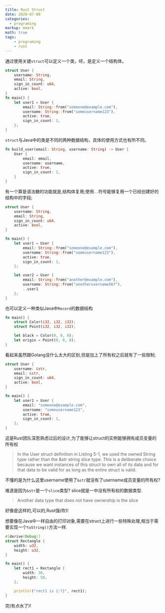 ```yaml
---
title: Rust Struct
date: 2020-07-08
categories:
  - programing
markup: mmark
math: true
tags:
    - programing
    - rust
---
```


通过使用关键`struct`可以定义一个类，呸，是定义一个结构体。
```rust
struct User {
    username: String,
    email: String,
    sign_in_count: u64,
    active: bool,
}
fn main() {
    let user1 = User {
        email: String::from("someone@example.com"),
        username: String::from("someusername123"),
        active: true,
        sign_in_count: 1,
    };
}
```

`struct`与Java中的类是不同的两种数据结构，具体的使用方式也有所不同。

```rust
fn build_user(email: String, username: String) -> User {
    User {
        email: email,
        username: username,
        active: true,
        sign_in_count: 1,
    }
}
```

有一个算是语法糖的功能就是,结构体复用;使用`..`符号能够复用一个已经创建好的结构中的字段;
```rust
struct User {
    username: String,
    email: String,
    sign_in_count: u64,
    active: bool,
}

fn main() {
    let user1 = User {
        email: String::from("someone@example.com"),
        username: String::from("someusername123"),
        active: true,
        sign_in_count: 1,
    };

    let user2 = User {
        email: String::from("another@example.com"),
        username: String::from("anotherusername567"),
        ..user1
    };
}
```

也可以定义一种类似Java中`Record`的数据结构

```rust
fn main() {
    struct Color(i32, i32, i32);
    struct Point(i32, i32, i32);

    let black = Color(0, 0, 0);     
    let origin = Point(0, 0, 0);
}
```           
看起来虽然跟Golang没什么太大的区别,但是加上了所有权之后就有了一些限制;

```rust
struct User {
    username: &str,
    email: &str,
    sign_in_count: u64,
    active: bool,
}

fn main() {
    let user1 = User {
        email: "someone@example.com",
        username: "someusername123",
        active: true,
        sign_in_count: 1,
    };
}     
```  
这是Rust团队深思熟虑过后的设计,为了能够让struct的实例能够拥有成员变量的所有权

>In the User struct definition in Listing 5-1, we used the owned String type rather than the &str string slice type. This is a deliberate choice because we want instances of this struct to own all of its data and for that data to be valid for as long as the entire struct is valid.

不懂的是为什么这里username使用了`&str`就没有了username成员变量的所有权?

难道是因为`&str`是一个`slice`类型? slice就是一中没有所有权的数据类型.

>Another data type that does not have ownership is the slice

好像是这样的,可以的,Rust强(吹)!

想要像在Java中一样自由的打印对象,需要在struct上进行一些特殊处理,相当于需要实现一个`toString()`方法一样.

```rust
#[derive(Debug)]
struct Rectangle {
    width: u32,
    height: u32,
}

fn main() {
    let rect1 = Rectangle {
        width: 30,
        height: 50,
    };

    println!("rect1 is {:?}", rect1);
}
```

完(有点水了)!   
